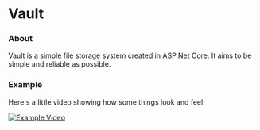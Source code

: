# Vault
### About
Vault is a simple file storage system created in ASP.Net Core. It aims to be simple and reliable as possible. 

### Example
Here's a little video showing how some things look and feel:

[![Example Video](https://i.imgur.com/IGeF9J1.png)](http://i.vldr.org/iU0WdqW.mp4 "Example Video")
